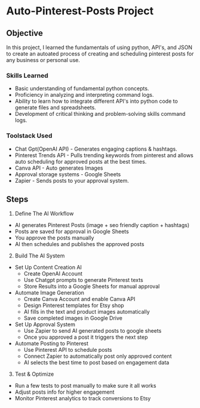 # Auto-Pinterest-Posts Project

## Objective

In this project, I learned the fundamentals of using python, API's, and JSON to create an autoated process of creating and scheduling pinterest posts for any business or personal use. 

### Skills Learned

- Basic understanding of fundamental python concepts.
- Proficiency in analyzing and interpreting command logs.
- Ability to learn how to integrate different API's into python code to generate files and spreadsheets. 
- Development of critical thinking and problem-solving skills command logs. 

### Toolstack Used

- Chat Gpt(OpenAI API) - Generates engaging captions & hashtags. 
- Pinterest Trends API - Pulls trending keywords from pinterest and allows auto scheduling for approved posts at the best times. 
- Canva API - Auto generates Images
- Approval storage systems - Google Sheets
- Zapier - Sends posts to your approval system.

## Steps

1. Define The AI Workflow
- AI generates Pinterest Posts (image + seo friendly caption + hashtags)
- Posts are saved for approval in Google Sheets
- You approve the posts manually
- AI then schedules and publishes the approved posts
2. Build The AI System
- Set Up Content Creation AI
    - Create OpenAI Account
    - Use Chatgpt prompts to generate Pinterest texts
    - Store Results into a Google Sheets for manual approval
- Automate Image Generation
    - Create Canva Account and enable Canva API
    - Design Pinterest templates for Etsy shop
    - AI fills in the text and product images automatically
    - Save completed images in Google Drive
- Set Up Approval System
    - Use Zapier to send AI generated posts to google sheets
    - Once you approved a post it triggers the next step
- Automate Posting to Pinterest
    - Use Pinterest API to schedule posts
    - Connect Zapier to automatically post only approved content
    - AI selects the best time to post based on engagement data
3. Test & Optimize
- Run a few tests to post manually to make sure it all works
- Adjust posts info for higher engagement
- Monitor Pinterest analytics to track conversions to Etsy 
